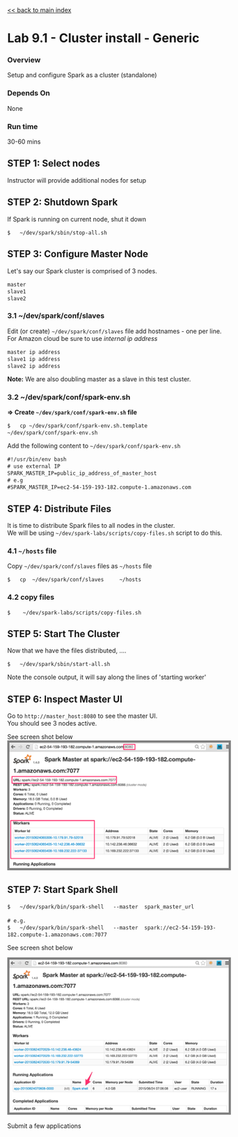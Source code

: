 <link rel='stylesheet' href='../assets/css/main.css'/>

[<< back to main index](../README.md)

Lab 9.1 - Cluster install - Generic
====================================

### Overview
Setup and configure Spark as a cluster (standalone)

### Depends On 
None

### Run time
30-60 mins

STEP 1: Select nodes
--------------------
Instructor will provide additional nodes for setup


STEP 2: Shutdown Spark
---------------------
If Spark is running on current node, shut it down
```
$   ~/dev/spark/sbin/stop-all.sh
```


STEP 3: Configure Master Node
-----------------------------
Let's say our Spark cluster is comprised of 3 nodes.
```
master
slave1
slave2
```

### 3.1  ~/dev/spark/conf/slaves
Edit (or create) `~/dev/spark/conf/slaves` file add hostnames - one per line.   
For Amazon cloud be sure to use *internal ip address*
```
master ip address
slave1 ip address
slave2 ip address
```

**Note:** We are also doubling master as a slave in this test cluster.


### 3.2  ~/dev/spark/conf/spark-env.sh
**=> Create `~/dev/spark/conf/spark-env.sh` file**
```
$   cp ~/dev/spark/conf/spark-env.sh.template   ~/dev/spark/conf/spark-env.sh
```

Add the following content to `~/dev/spark/conf/spark-env.sh`
```
#!/usr/bin/env bash
# use external IP
SPARK_MASTER_IP=public_ip_address_of_master_host
# e.g 
#SPARK_MASTER_IP=ec2-54-159-193-182.compute-1.amazonaws.com
```


STEP 4: Distribute Files
------------------------
It is time to distribute Spark files to all nodes in the cluster.  
We will be using  `~/dev/spark-labs/scripts/copy-files.sh`  script to do this.  

### 4.1  `~/hosts` file
Copy   `~/dev/spark/conf/slaves`  files as `~/hosts` file
```
$   cp  ~/dev/spark/conf/slaves     ~/hosts
```


### 4.2  copy files
```
$    ~/dev/spark-labs/scripts/copy-files.sh
```


STEP 5: Start The Cluster
-------------------------
Now that we have the files distributed, ....
```
$   ~/dev/spark/sbin/start-all.sh
```

Note the console output, it will say along the lines of 'starting worker'


STEP 6: Inspect Master UI
-------------------------
Go to `http://master_host:8080` to see the master UI.  
You should see 3 nodes active.

See screen shot below   
<img src="../assets/images/9.1a-cluster.png" style="border: 5px solid grey; max-width:100%;"/>


STEP 7: Start Spark Shell 
-------------------------
```
$   ~/dev/spark/bin/spark-shell   --master  spark_master_url

# e.g.
$   ~/dev/spark/bin/spark-shell   --master  spark://ec2-54-159-193-182.compute-1.amazonaws.com:7077
```

See screen shot below   

<img src="../assets/images/9.1b-cluster.png" style="border: 5px solid grey; max-width:100%;"/>

Submit a few applications
